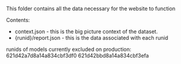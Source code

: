 This folder contains all the data necessary for the website to function

Contents:

- context.json - this is the big picture context of the dataset.
- {runid}/report.json - this is the data associated with each runid

runids of models currently excluded on production:
621d42a7d8a14a834cbf3df0
621d42bbd8a14a834cbf3efa